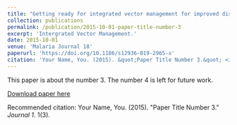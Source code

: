 ```yaml
---
title: "Getting ready for integrated vector management for improved disease prevention in Zimbabwe: a focus on key policy issues to consider"
collection: publications
permalink: /publication/2015-10-01-paper-title-number-3
excerpt: 'Intergrated Vector Management.'
date: 2015-10-01
venue: 'Malaria Journal 18'
paperurl: 'https://doi.org/10.1186/s12936-019-2965-x'
citation: 'Your Name, You. (2015). &quot;Paper Title Number 3.&quot; <i>Journal 1</i>. 1(3).'
---
```

This paper is about the number 3. The number 4 is left for future work.

[Download paper here](https://malariajournal.biomedcentral.com/track/pdf/10.1186/s12936-019-2965-x)

Recommended citation: Your Name, You. (2015). "Paper Title Number 3." <i>Journal 1</i>. 1(3).

